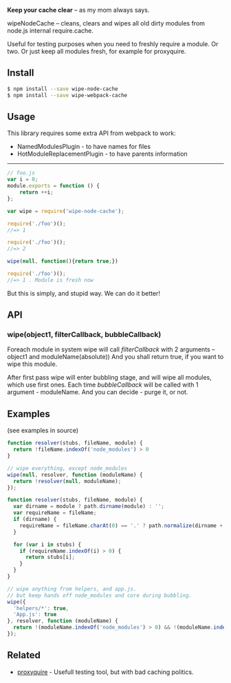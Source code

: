 **Keep your cache clear** – as my mom always says.

wipeNodeCache – cleans, clears and wipes all old dirty modules from node.js internal require.cache. 

Useful for testing purposes when you need to freshly require a module. Or two.
Or just keep all modules fresh, for example for proxyquire.

## Install

```sh
$ npm install --save wipe-node-cache
$ npm install --save wipe-webpack-cache
```

## Usage
This library requires some extra API from webpack to work:
 - NamedModulesPlugin - to have names for files
 - HotModuleReplacementPlugin - to have parents information
---

```js
// foo.js
var i = 0;
module.exports = function () {
	return ++i;
};
```

```js
var wipe = require('wipe-node-cache');

require('./foo')();
//=> 1

require('./foo')();
//=> 2

wipe(null, function(){return true;})

require('./foo')();
//=> 1 . Module is fresh now
```

But this is simply, and stupid way. We can do it better!

## API

### wipe(object1, filterCallback, bubbleCallback)

Foreach module in system wipe will call _filterCallback_ with 2 arguments – object1 and moduleName(absolute))
And you shall return true, if you want to wipe this module.

After first pass wipe will enter bubbling stage, and will wipe all modules, which use first ones.
Each time _bubbleCallback_ will be called with 1 argument - moduleName.
And you can decide - purge it, or not. 

## Examples

(see examples in source)
```js
function resolver(stubs, fileName, module) {
  return !fileName.indexOf('node_modules') > 0
}

// wipe everything, except node_modules
wipe(null, resolver, function (moduleName) {
  return !resolver(null, moduleName);
});
```

```js
function resolver(stubs, fileName, module) {
  var dirname = module ? path.dirname(module) : '';
  var requireName = fileName;
  if (dirname) {
    requireName = fileName.charAt(0) == '.' ? path.normalize(dirname + '/' + fileName) : fileName;
  }

  for (var i in stubs) {
    if (requireName.indexOf(i) > 0) {
      return stubs[i];
    }
  }
}

// wipe anything from helpers, and app.js.
// but keep hands off node_modules and core during bubbling.
wipe({
  'helpers/*': true,
  'App.js': true
}, resolver, function (moduleName) {
  return !(moduleName.indexOf('node_modules') > 0) && !(moduleName.indexOf('core') > 0)
});
```

## Related

- [proxyquire](https://github.com/thlorenz/proxyquire) - Usefull testing tool, but with bad caching politics.

